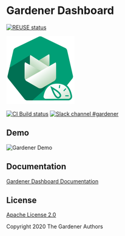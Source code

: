 # Gardener Dashboard
[![REUSE status](https://api.reuse.software/badge/github.com/gardener/dashboard)](https://api.reuse.software/info/github.com/gardener/dashboard)


![](https://github.com/gardener/dashboard/blob/master/logo/logo_gardener_dashboard.png)

[![CI Build status](https://concourse.ci.gardener.cloud/api/v1/teams/gardener/pipelines/dashboard-master/jobs/master-head-update-job/badge)](https://concourse.ci.gardener.cloud/teams/gardener/pipelines/dashboard-master/jobs/master-head-update-job)
[![Slack channel #gardener](https://img.shields.io/badge/slack-gardener-brightgreen.svg?logo=slack)](https://kubernetes.slack.com/messages/gardener)

## Demo

<img src="docs/images/dashboard-demo.gif" alt="Gardener Demo" />

## Documentation

[Gardener Dashboard Documentation](./docs/README.md)

## License
[Apache License 2.0](./LICENSES/Apache-2.0.txt)

Copyright 2020 The Gardener Authors



